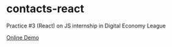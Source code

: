 # contacts-react
Practice #3 (React) on JS internship in Digital Economy League 

[Online Demo](https://haalogen.github.io/contacts-react/)
